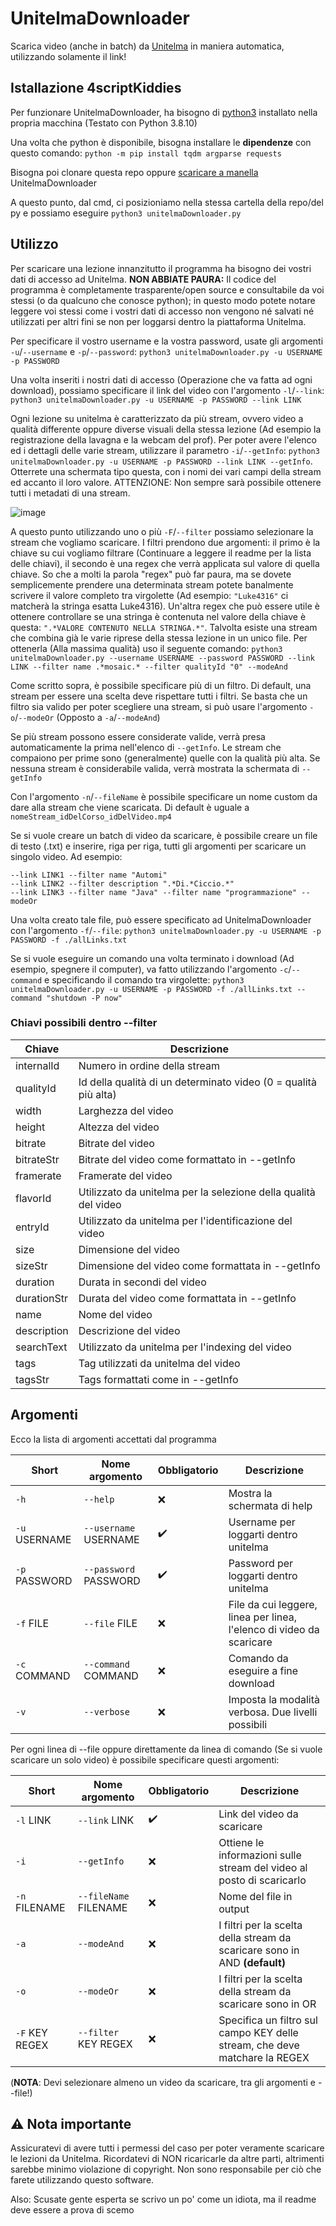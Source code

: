 # UnitelmaDownloader

Scarica video (anche in batch) da [Unitelma](https://www.unitelmasapienza.it/) in maniera automatica, utilizzando solamente il link!

## Istallazione 4scriptKiddies

Per funzionare UnitelmaDownloader, ha bisogno di [python3](https://www.python.org/downloads/) installato nella propria macchina (Testato con Python 3.8.10)

Una volta che python è disponibile, bisogna installare le **dipendenze** con questo comando: `python -m pip install tqdm argparse requests`

Bisogna poi clonare questa repo oppure [scaricare a manella](https://raw.githubusercontent.com/stranck/UnitelmaDownloader/main/unitelmaDownloader.py) UnitelmaDownloader

A questo punto, dal cmd, ci posizioniamo nella stessa cartella della repo/del py e possiamo eseguire `python3 unitelmaDownloader.py`

## Utilizzo

Per scaricare una lezione innanzitutto il programma ha bisogno dei vostri dati di accesso ad Unitelma. **NON ABBIATE PAURA:** Il codice del programma è completamente trasparente/open source e consultabile da voi stessi (o da qualcuno che conosce python); in questo modo potete notare leggere voi stessi come i vostri dati di accesso non vengono né salvati né utilizzati per altri fini se non per loggarsi dentro la piattaforma Unitelma.

Per specificare il vostro username e la vostra password, usate gli argomenti `-u`/`--username` e `-p`/`--password`: `python3 unitelmaDownloader.py -u USERNAME -p PASSWORD`

Una volta inseriti i nostri dati di accesso (Operazione che va fatta ad ogni download), possiamo specificare il link del video con l'argomento `-l`/`--link`: `python3 unitelmaDownloader.py -u USERNAME -p PASSWORD --link LINK`

Ogni lezione su unitelma è caratterizzato da più stream, ovvero video a qualità differente oppure diverse visuali della stessa lezione (Ad esempio la registrazione della lavagna e la webcam del prof). Per poter avere l'elenco ed i dettagli delle varie stream, utilizzare il parametro `-i`/`--getInfo`: `python3 unitelmaDownloader.py -u USERNAME -p PASSWORD --link LINK --getInfo`. Otterrete una schermata tipo questa, con i nomi dei vari campi della stream ed accanto il loro valore. ATTENZIONE: Non sempre sarà possibile ottenere tutti i metadati di una stream.

![image](https://user-images.githubusercontent.com/16164827/145217845-2dd92bdc-ca8d-4a4b-bc41-041422859a5f.png)

A questo punto utilizzando uno o più `-F`/`--filter` possiamo selezionare la stream che vogliamo scaricare. I filtri prendono due argomenti: il primo è la chiave su cui vogliamo filtrare (Continuare a leggere il readme per la lista delle chiavi), il secondo è una regex che verrà applicata sul valore di quella chiave. So che a molti la parola "regex" può far paura, ma se dovete semplicemente prendere una determinata stream potete banalmente scrivere il valore completo tra virgolette (Ad esempio: `"Luke4316"` ci matcherà la stringa esatta Luke4316). Un'altra regex che può essere utile è ottenere controllare se una stringa è contenuta nel valore della chiave è questa: `".*VALORE CONTENUTO NELLA STRINGA.*"`. Talvolta esiste una stream che combina già le varie riprese della stessa lezione in un unico file. Per ottenerla (Alla massima qualità) uso il seguente comando: `python3 unitelmaDownloader.py --username USERNAME --password PASSWORD --link LINK --filter name .*mosaic.* --filter qualityId "0" --modeAnd`

Come scritto sopra, è possibile specificare più di un filtro. Di default, una stream per essere una scelta deve rispettare tutti i filtri. Se basta che un filtro sia valido per poter scegliere una stream, si può usare l'argomento `-o`/`--modeOr` (Opposto a `-a`/`--modeAnd`)

Se più stream possono essere considerate valide, verrà presa automaticamente la prima nell'elenco di `--getInfo`. Le stream che compaiono per prime sono (generalmente) quelle con la qualità più alta. Se nessuna stream è considerabile valida, verrà mostrata la schermata di `--getInfo`

Con l'argomento `-n`/`--fileName` è possibile specificare un nome custom da dare alla stream che viene scaricata. Di default è uguale a `nomeStream_idDelCorso_idDelVideo.mp4`

Se si vuole creare un batch di video da scaricare, è possibile creare un file di testo (.txt) e inserire, riga per riga, tutti gli argomenti per scaricare un singolo video. Ad esempio:
```
--link LINK1 --filter name "Automi"
--link LINK2 --filter description ".*Di.*Ciccio.*"
--link LINK3 --filter name "Java" --filter name "programmazione" --modeOr
```
Una volta creato tale file, può essere specificato ad UnitelmaDownloader con l'argomento `-f`/`--file`: `python3 unitelmaDownloader.py -u USERNAME -p PASSWORD -f ./allLinks.txt`

Se si vuole eseguire un comando una volta terminato i download (Ad esempio, spegnere il computer), va fatto utilizzando l'argomento `-c`/`--command` e specificando il comando tra virgolette: `python3 unitelmaDownloader.py -u USERNAME -p PASSWORD -f ./allLinks.txt --command "shutdown -P now"`

### Chiavi possibili dentro --filter

| Chiave      | Descrizione                                                     |
| ----------- | --------------------------------------------------------------- |
| internalId  | Numero in ordine della stream                                   |
| qualityId   | Id della qualità di un determinato video (0 = qualità più alta) |
| width       | Larghezza del video                                             |
| height      | Altezza del video                                               |
| bitrate     | Bitrate del video                                               |
| bitrateStr  | Bitrate del video come formattato in --getInfo                  |
| framerate   | Framerate del video                                             |
| flavorId    | Utilizzato da unitelma per la selezione della qualità del video |
| entryId     | Utilizzato da unitelma per l'identificazione del video          |
| size        | Dimensione del video                                            |
| sizeStr     | Dimensione del video come formattata in --getInfo               |
| duration    | Durata in secondi del video                                     |
| durationStr | Durata del video come formattata in --getInfo                   |
| name        | Nome del video                                                  |
| description | Descrizione del video                                           |
| searchText  | Utilizzato da unitelma per l'indexing del video                 |
| tags        | Tag utilizzati da unitelma del video                            |
| tagsStr     | Tags formattati come in --getInfo                               |

## Argomenti

Ecco la lista di argomenti accettati dal programma

| Short         | Nome argomento        | Obbligatorio       | Descrizione                                                          |
| ------------- | --------------------- | ------------------ | -------------------------------------------------------------------- |
| `-h`          | `--help`              | :x:                | Mostra la schermata di help                                          |
| `-u` USERNAME | `--username` USERNAME | :heavy_check_mark: | Username per loggarti dentro unitelma                                |
| `-p` PASSWORD | `--password` PASSWORD | :heavy_check_mark: | Password per loggarti dentro unitelma                                |
| `-f` FILE     | `--file`     FILE     | :x:                | File da cui leggere, linea per linea, l'elenco di video da scaricare |
| `-c` COMMAND  | `--command`  COMMAND  | :x:                | Comando da eseguire a fine download                                  |
| `-v`          | `--verbose`           | :x:                | Imposta la modalità verbosa. Due livelli possibili                   |

Per ogni linea di --file oppure direttamente da linea di comando (Se si vuole scaricare un solo video) è possibile specificare questi argomenti:

| Short          | Nome argomento         | Obbligatorio       | Descrizione                                                                 |
| -------------- | ---------------------- | ------------------ | --------------------------------------------------------------------------- |
| `-l` LINK      | `--link`     LINK      | :heavy_check_mark: | Link del video da scaricare                                                 |
| `-i`           | `--getInfo`            | :x:                |  Ottiene le informazioni sulle stream del video al posto di scaricarlo      |
| `-n` FILENAME  | `--fileName` FILENAME  | :x:                | Nome del file in output                                                     |
| `-a`           | `--modeAnd`            | :x:                | I filtri per la scelta della stream da scaricare sono in AND **(default)**  |
| `-o`           | `--modeOr`             | :x:                | I filtri per la scelta della stream da scaricare sono in OR                 |
| `-F` KEY REGEX | `--filter`   KEY REGEX | :x:                |  Specifica un filtro sul campo KEY delle stream, che deve matchare la REGEX |

(**NOTA**: Devi selezionare almeno un video da scaricare, tra gli argomenti e --file!)

## :warning: Nota importante

Assicuratevi di avere tutti i permessi del caso per poter veramente scaricare le lezioni da Unitelma. Ricordatevi di NON ricaricarle da altre parti, altrimenti sarebbe minimo violazione di copyright. Non sono responsabile per ciò che farete utilizzando questo software.

Also: Scusate gente esperta se scrivo un po' come un idiota, ma il readme deve essere a prova di scemo
